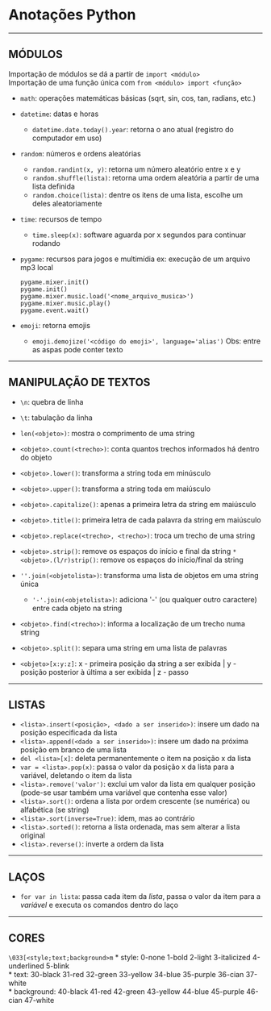 # Anotações Python

---

## MÓDULOS

Importação de módulos se dá a partir de `import <módulo>`  
Importação de uma função única com `from <módulo> import <função>`  

* `math`: operações matemáticas básicas (sqrt, sin, cos, tan, radians, etc.)

* `datetime`: datas e horas
	* `datetime.date.today().year`: retorna o ano atual (registro do computador em uso)

* `random`: números e ordens aleatórias
	* `random.randint(x, y)`: retorna um número aleatório entre x e y
	* `random.shuffle(lista)`: retorna uma ordem aleatória a partir de uma lista definida
	* `random.choice(lista)`: dentre os itens de uma lista, escolhe um deles aleatoriamente
	
* `time`: recursos de tempo
	* `time.sleep(x)`: software aguarda por x segundos para continuar rodando

* `pygame`: recursos para jogos e multimídia
	ex:	execução de um arquivo mp3 local
	```
	pygame.mixer.init()
	pygame.init()
	pygame.mixer.music.load('<nome_arquivo_musica>')
	pygame.mixer.music.play()
	pygame.event.wait()
	```
	
* `emoji`: retorna emojis
	* `emoji.demojize('<código do emoji>', language='alias')` Obs: entre as aspas pode conter texto

---

## MANIPULAÇÃO DE TEXTOS

* `\n`: quebra de linha

* `\t`: tabulação da linha 

* `len(<objeto>)`: mostra o comprimento de uma string

* `<objeto>.count(<trecho>)`: conta quantos trechos informados há dentro do objeto

* `<objeto>.lower()`: transforma a string toda em minúsculo

* `<objeto>.upper()`: transforma a string toda em maiúsculo

* `<objeto>.capitalize()`: apenas a primeira letra da string em maiúsculo

* `<objeto>.title()`: primeira letra de cada palavra da string em maiúsculo

* `<objeto>.replace(<trecho>, <trecho>)`: troca um trecho de uma string

* `<objeto>.strip()`: remove os espaços do início e final da string
	`* <objeto>.(l/r)strip()`: remove os espaços do início/final da string
	
* `''.join(<objetolista>)`: transforma uma lista de objetos em uma string única
	* `'-'.join(<objetolista>)`: adiciona '-' (ou qualquer outro caractere) entre cada objeto na string

* `<objeto>.find(<trecho>)`: informa a localização de um trecho numa string

* `<objeto>.split()`: separa uma string em uma lista de palavras

* `<objeto>[x:y:z]`: x - primeira posição da string a ser exibida | y - posição posterior à última a ser exibida | z - passo

---

## LISTAS

* `<lista>.insert(<posição>, <dado a ser inserido>)`: insere um dado na posição especificada da lista
* `<lista>.append(<dado a ser inserido>)`: insere um dado na próxima posição em branco de uma lista
* `del <lista>[x]`: deleta permanentemente o item na posição x da lista
* `var = <lista>.pop(x)`: passa o valor da posição x da lista para a variável, deletando o item da lista
* `<lista>.remove('valor')`: exclui um valor da lista em qualquer posição (pode-se usar também uma variável que contenha esse valor)
* `<lista>.sort()`: ordena a lista por ordem crescente (se numérica) ou alfabética (se string)
* `<lista>.sort(inverse=True)`: idem, mas ao contrário
* `<lista>.sorted()`: retorna a lista ordenada, mas sem alterar a lista original
* `<lista>.reverse()`: inverte a ordem da lista

---

## LAÇOS

* `for var in lista`: passa cada item da *lista*, passa o valor da item para a *variável* e executa os comandos dentro do laço

---

## CORES 

`\033[<style;text;background>m`
	* style: 	0-none		1-bold		2-light	3-italicized	4-underlined	5-blink  
	* text: 		30-black	31-red		32-green	33-yellow	34-blue	35-purple	36-cian	37-white  
	* background:	40-black	41-red		42-green	43-yellow	44-blue	45-purple	46-cian	47-white  

